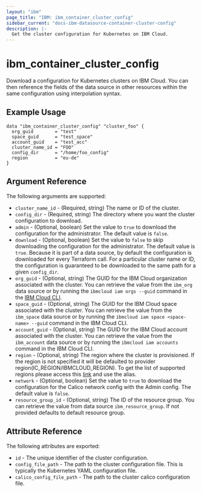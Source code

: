 ```yaml
---
layout: "ibm"
page_title: "IBM: ibm_container_cluster_config"
sidebar_current: "docs-ibm-datasource-container-cluster-config"
description: |-
  Get the cluster configuration for Kubernetes on IBM Cloud.
---
```


# ibm\_container_cluster_config


Download a configuration for Kubernetes clusters on IBM Cloud. You can then reference the fields of the data source in other resources within the same configuration using interpolation syntax.


## Example Usage

```hcl
data "ibm_container_cluster_config" "cluster_foo" {
  org_guid        = "test"
  space_guid      = "test_space"
  account_guid    = "test_acc"
  cluster_name_id = "FOO"
  config_dir      = "/home/foo_config"
  region          = "eu-de"
}
```

## Argument Reference

The following arguments are supported:

* `cluster_name_id` - (Required, string) The name or ID of the cluster.
* `config_dir` - (Required, string) The directory where you want the cluster configuration to download.
* `admin` - (Optional, boolean) Set the value to `true` to download the configuration for the administrator. The default value is `false`.
* `download` - (Optional, boolean) Set the value to `false` to skip downloading the configuration for the administrator. The default value is `true`. Because it is part of a data source, by default the configuration is downloaded for every Terraform call. For a particular cluster name or ID, the configuration is guaranteed to be downloaded to the same path for a given `config_dir`.
* `org_guid` - (Optional, string) The GUID for the IBM Cloud organization associated with the cluster. You can retrieve the value from the `ibm_org` data source or by running the `ibmcloud iam orgs --guid` command in the [IBM Cloud CLI](https://console.bluemix.net/docs/cli/reference/bluemix_cli/get_started.html#getting-started).
* `space_guid` - (Optional, string) The GUID for the IBM Cloud space associated with the cluster. You can retrieve the value from the `ibm_space` data source or by running the `ibmcloud iam space <space-name> --guid` command in the IBM Cloud CLI.
* `account_guid` - (Optional, string) The GUID for the IBM Cloud account associated with the cluster. You can retrieve the value from the `ibm_account` data source or by running the `ibmcloud iam accounts` command in the IBM Cloud CLI.
* `region` - (Optional, string) The region where the cluster is provisioned. If the region is not specified it will be defaulted to provider region(IC_REGION/IBMCLOUD_REGION). To get the list of supported regions please access this [link](https://containers.bluemix.net/v1/regions) and use the alias.
* `network` - (Optional, boolean) Set the value to `true` to download the configuration for the Calico network config with the Admin config. The default value is `false`.
* `resource_group_id` - (Optional, string) The ID of the resource group.  You can retrieve the value from data source `ibm_resource_group`. If not provided defaults to default resource group.

## Attribute Reference

The following attributes are exported:

* `id` - The unique identifier of the cluster configuration.
* `config_file_path` - The path to the cluster configuration file. This is typically the Kubernetes YAML configuration file.
* `calico_config_file_path` - The path to the cluster calico configuration file.